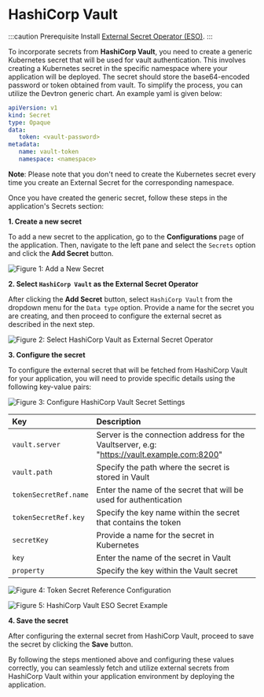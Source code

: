 # HashiCorp Vault

:::caution Prerequisite 
Install [External Secret Operator (ESO)](install-eso.md).
:::

To incorporate secrets from **HashiCorp Vault**, you need to create a generic Kubernetes secret that will be used for vault authentication. This involves creating a Kubernetes secret in the specific namespace where your application will be deployed. 
The secret should store the base64-encoded password or token obtained from vault. To simplify the process, you can utilize the Devtron generic chart. An example yaml is given below:

```yaml
apiVersion: v1
kind: Secret
type: Opaque
data:
   token: <vault-password>
metadata:
   name: vault-token
   namespace: <namespace>
```

**Note**: Please note that you don't need to create the Kubernetes secret every time you create an External Secret for the corresponding namespace.

Once you have created the generic secret, follow these steps in the application's Secrets section:

**1. Create a new secret**

To add a new secret to the application, go to the **Configurations** page of the application. Then, navigate to the left pane and select the `Secrets` option and click the **Add Secret** button.

![Figure 1: Add a New Secret](https://devtron-public-asset.s3.us-east-2.amazonaws.com/images/creating-application/secrets/hc-add-secret.jpg)

**2. Select `HashiCorp Vault` as the External Secret Operator**

After clicking the **Add Secret** button, select `HashiCorp Vault` from the dropdown menu for the `Data type` option. Provide a name for the secret you are creating, and then proceed to configure the external secret as described in the next step.

![Figure 2: Select HashiCorp Vault as External Secret Operator](https://devtron-public-asset.s3.us-east-2.amazonaws.com/images/creating-application/secrets/hc-secret-type.jpg)

**3. Configure the secret**

To configure the external secret that will be fetched from HashiCorp Vault for your application, you will need to provide specific details using the following key-value pairs:

![Figure 3: Configure HashiCorp Vault Secret Settings](https://devtron-public-asset.s3.us-east-2.amazonaws.com/images/creating-application/secrets/hc-secret-configure.jpg)


| Key | Description |
| :--- | :--- |
| `vault.server` | Server is the connection address for the Vaultserver, e.g: "https://vault.example.com:8200" |
| `vault.path` | Specify the path where the secret is stored in Vault |
| `tokenSecretRef.name` | Enter the name of the secret that will be used for authentication |
| `tokenSecretRef.key` | Specify the key name within the secret that contains the token |
| `secretKey` | Provide a name for the secret in Kubernetes |
| `key` | Enter the name of the secret in Vault |
| `property` | Specify the key within the Vault secret |

![Figure 4: Token Secret Reference Configuration](https://devtron-public-asset.s3.us-east-2.amazonaws.com/images/creating-application/secrets/tokenSecretRef.jpg)

![Figure 5: HashiCorp Vault ESO Secret Example](https://devtron-public-asset.s3.us-east-2.amazonaws.com/images/creating-application/secrets/hc-eso.jpg)

**4. Save the secret**

After configuring the external secret from HashiCorp Vault, proceed to save the secret by clicking the **Save** button. 

By following the steps mentioned above and configuring these values correctly, you can seamlessly fetch and utilize external secrets from HashiCorp Vault within your application environment by deploying the application.
